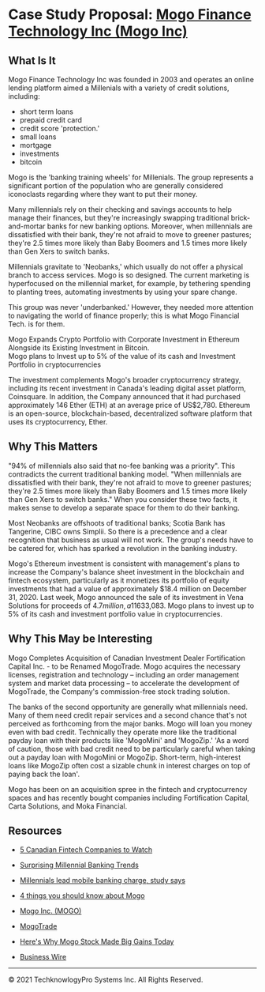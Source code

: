 # Case Study Proposal: [Mogo Finance Technology Inc (Mogo Inc)](https://mogo.ca/)

## What Is It

Mogo Finance Technology Inc was founded in 2003 and operates an online lending platform aimed a Millenials with a variety of credit solutions, including:

* short term loans
* prepaid credit card
* credit score 'protection.'
* small loans
* mortgage
* investments
* bitcoin

Mogo is the 'banking training wheels' for Millenials.  The group represents a significant portion of the population who are generally considered iconoclasts regarding where they want to put their money.

Many millennials rely on their checking and savings accounts to help manage their finances, but they're increasingly swapping traditional brick-and-mortar banks for new banking options. Moreover, when millennials are dissatisfied with their bank, they're not afraid to move to greener pastures; they're 2.5 times more likely than Baby Boomers and 1.5 times more likely than Gen Xers to switch banks.

Millennials gravitate to 'Neobanks,' which usually do not offer a physical branch to access services.  Mogo is so designed.  The current marketing is hyperfocused on the millennial market, for example, by tethering spending to planting trees, automating investments by using your spare change.

This group was never 'underbanked.' However, they needed more attention to navigating the world of finance properly; this is what Mogo Financial Tech. is for them.

Mogo Expands Crypto Portfolio with Corporate Investment in Ethereum Alongside its Existing Investment in Bitcoin.  
Mogo plans to Invest up to 5% of the value of its cash and Investment Portfolio in cryptocurrencies

The investment complements Mogo's broader cryptocurrency strategy, including its recent investment in Canada's leading digital asset platform, Coinsquare. In addition, the Company announced that it had purchased approximately 146 Ether (ETH) at an average price of US$2,780. Ethereum is an open-source, blockchain-based, decentralized software platform that uses its cryptocurrency, Ether.

## Why This Matters

"94% of millennials also said that no-fee banking was a priority".  This contradicts the current traditional banking model.  "When millennials are dissatisfied with their bank, they're not afraid to move to greener pastures; they're 2.5 times more likely than Baby Boomers and 1.5 times more likely than Gen Xers to switch banks."  When you consider these two facts, it makes sense to develop a separate space for them to do their banking.

Most Neobanks are offshoots of traditional banks; Scotia Bank has Tangerine, CIBC owns Simplii.  So there is a precedence and a clear recognition that business as usual will not work.  The group's needs have to be catered for, which has sparked a revolution in the banking industry.  

Mogo's Ethereum investment is consistent with management's plans to increase the Company's balance sheet investment in the blockchain and fintech ecosystem, particularly as it monetizes its portfolio of equity investments that had a value of approximately $18.4 million on December 31, 2020. Last week, Mogo announced the sale of its investment in Vena Solutions for proceeds of $4.7 million, a 116% increase from the book value on December 31, 2020. In addition, the Company has already invested in Bitcoin, acquiring approximately 18 Bitcoins to date in open market transactions at an average price of US$33,083. Mogo plans to invest up to 5% of its cash and investment portfolio value in cryptocurrencies.

## Why This May be Interesting

Mogo Completes Acquisition of Canadian Investment Dealer Fortification Capital Inc. - to be Renamed MogoTrade.  Mogo acquires the necessary licenses, registration and technology – including an order management system and market data processing – to accelerate the development of MogoTrade, the Company's commission-free stock trading solution.

The banks of the second opportunity are generally what millennials need. Many of them need credit repair services and a second chance that's not perceived as forthcoming from the major banks. Mogo will loan you money even with bad credit.  Technically they operate more like the traditional payday loan with their products like 'MogoMini' and 'MogoZip.'  'As a word of caution, those with bad credit need to be particularly careful when taking out a payday loan with MogoMini or MogoZip. Short-term, high-interest loans like MogoZip often cost a sizable chunk in interest charges on top of paying back the loan'.

Mogo has been on an acquisition spree in the fintech and cryptocurrency spaces and has recently bought companies including Fortification Capital, Carta Solutions, and Moka Financial.

## Resources

* [5 Canadian Fintech Companies to Watch](https://www.investopedia.com/articles/markets/081116/5-fintech-firms-emerging-canada-mftgf-vggof.asp)

* [Surprising Millennial Banking Trends](https://www.thebalance.com/where-do-millennials-bank-and-why-4428054)

* [Millennials lead mobile banking charge, study says](https://www.paymentsdive.com/ex/mpt/news/millennials-lead-mobile-banking-charge-study-says/?)

* [4 things you should know about Mogo](https://www.moneysense.ca/save/4-things-you-should-know-about-mogo/)

* [Mogo Inc. (MOGO)](https://finance.yahoo.com/quote/MOGO/)

* [MogoTrade](https://finance.yahoo.com/news/mogo-completes-acquisition-canadian-investment-120800936.html)

* [Here's Why Mogo Stock Made Big Gains Today](https://finance.yahoo.com/m/f366b501-4611-379a-acef-732408bfddb5/here-s-why-mogo-stock-made.html)

* [Business Wire](https://www.businesswire.com/news/home/20210503005398/en/Mogo-Expands-Crypto-Portfolio-with-Corporate-Investment-in-Ethereum-Alongside-its-Existing-Investment-in-Bitcoin)

---

© 2021 TechknowlogyPro Systems Inc. All Rights Reserved.
